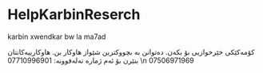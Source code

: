 # HelpKarbinReserch
karbin xwendkar bw la ma7ad

کۆمەکێکی خێرخوازیی بۆ بکەن. دەتوانن بە بچووکترین شێواز هاوکار بن. هاوکارییەکانتان بنێرن بۆ ئەم ژمارە تەلەفوونە:
07710996901
\n
07506971969

